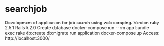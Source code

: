 
# searchjob
Development of application for job search using web scraping.
Version ruby 2.5.1
Rails 5.2.0
Create database
docker-compose run --rm app bundle exec rake db:create db:migrate
run application
docker-compose up
Access: http://localhost:3000/